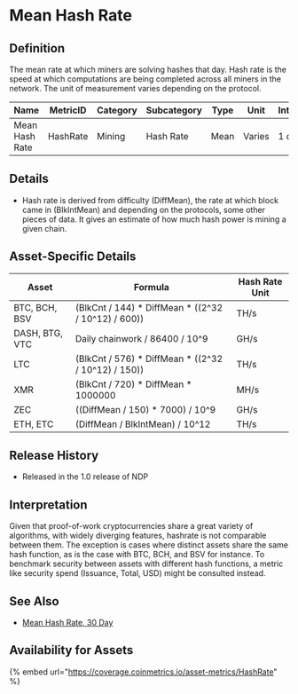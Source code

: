 # Mean Hash Rate

## Definition

The mean rate at which miners are solving hashes that day. Hash rate is the speed at which computations are being completed across all miners in the network. The unit of measurement varies depending on the protocol.

| Name           | MetricID | Category | Subcategory | Type | Unit   | Interval |
| -------------- | -------- | -------- | ----------- | ---- | ------ | -------- |
| Mean Hash Rate | HashRate | Mining   | Hash Rate   | Mean | Varies | 1 day    |

## Details

* Hash rate is derived from difficulty (DiffMean), the rate at which block came in (BlkIntMean) and depending on the protocols, some other pieces of data. It gives an estimate of how much hash power is mining a given chain.

## Asset-Specific Details

| Asset          | Formula                                               | Hash Rate Unit |
| -------------- | ----------------------------------------------------- | -------------- |
| BTC, BCH, BSV  | (BlkCnt / 144) \* DiffMean \* ((2^32 / 10^12) / 600)) | TH/s           |
| DASH, BTG, VTC | Daily chainwork / 86400 / 10^9                        | GH/s           |
| LTC            | (BlkCnt / 576) \* DiffMean \* ((2^32 / 10^12) / 150)) | TH/s           |
| XMR            | (BlkCnt / 720) \* DiffMean \* 1000000                 | MH/s           |
| ZEC            | ((DiffMean / 150) \* 7000) / 10^9                     | GH/s           |
| ETH, ETC       | (DiffMean / BlkIntMean) / 10^12                       | TH/s           |

## Release History

* Released in the 1.0 release of NDP

## Interpretation

Given that proof-of-work cryptocurrencies share a great variety of algorithms, with widely diverging features, hashrate is not comparable between them. The exception is cases where distinct assets share the same hash function, as is the case with BTC, BCH, and BSV for instance. To benchmark security between assets with different hash functions, a metric like security spend (Issuance, Total, USD) might be consulted instead.

## See Also

* [Mean Hash Rate, 30 Day](hashrate30d.md)

## Availability for Assets

{% embed url="https://coverage.coinmetrics.io/asset-metrics/HashRate" %}
